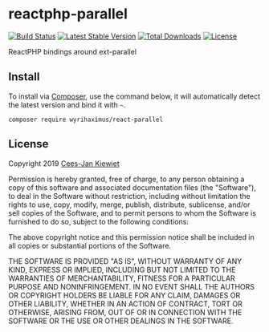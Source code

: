 # reactphp-parallel

[![Build Status](https://travis-ci.com/WyriHaximus/reactphp-parallel.png)](https://travis-ci.com/WyriHaximus/reactphp-parallel)
[![Latest Stable Version](https://poser.pugx.org/WyriHaximus/react-parallel/v/stable.png)](https://packagist.org/packages/WyriHaximus/react-parallel)
[![Total Downloads](https://poser.pugx.org/WyriHaximus/react-parallel/downloads.png)](https://packagist.org/packages/WyriHaximus/react-parallel)
[![License](https://poser.pugx.org/wyrihaximus/react-parallel/license.png)](https://packagist.org/packages/wyrihaximus/react-parallel)

ReactPHP bindings around ext-parallel

## Install ##

To install via [Composer](http://getcomposer.org/), use the command below, it will automatically detect the latest version and bind it with `~`.

```
composer require wyrihaximus/react-parallel 
```

## License ##

Copyright 2019 [Cees-Jan Kiewiet](http://wyrihaximus.net/)

Permission is hereby granted, free of charge, to any person
obtaining a copy of this software and associated documentation
files (the "Software"), to deal in the Software without
restriction, including without limitation the rights to use,
copy, modify, merge, publish, distribute, sublicense, and/or sell
copies of the Software, and to permit persons to whom the
Software is furnished to do so, subject to the following
conditions:

The above copyright notice and this permission notice shall be
included in all copies or substantial portions of the Software.

THE SOFTWARE IS PROVIDED "AS IS", WITHOUT WARRANTY OF ANY KIND,
EXPRESS OR IMPLIED, INCLUDING BUT NOT LIMITED TO THE WARRANTIES
OF MERCHANTABILITY, FITNESS FOR A PARTICULAR PURPOSE AND
NONINFRINGEMENT. IN NO EVENT SHALL THE AUTHORS OR COPYRIGHT
HOLDERS BE LIABLE FOR ANY CLAIM, DAMAGES OR OTHER LIABILITY,
WHETHER IN AN ACTION OF CONTRACT, TORT OR OTHERWISE, ARISING
FROM, OUT OF OR IN CONNECTION WITH THE SOFTWARE OR THE USE OR
OTHER DEALINGS IN THE SOFTWARE.
